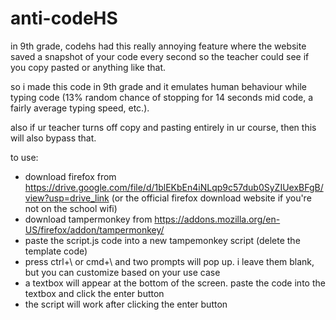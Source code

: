 # anti-codeHS

in 9th grade, codehs had this really annoying feature where the website saved a snapshot of your code every second so the teacher could see if you copy pasted or anything like that.    
     
so i made this code in 9th grade and it emulates human behaviour while typing code (13% random chance of stopping for 14 seconds mid code, a fairly average typing speed, etc.).    
     
also if ur teacher turns off copy and pasting entirely in ur course, then this will also bypass that.

to use:
- download firefox from https://drive.google.com/file/d/1blEKbEn4iNLqp9c57dub0SyZIUexBFgB/view?usp=drive_link (or the official firefox download website if you're not on the school wifi)
- download tampermonkey from https://addons.mozilla.org/en-US/firefox/addon/tampermonkey/
- paste the script.js code into a new tampemonkey script (delete the template code)
- press ctrl+\ or cmd+\ and two prompts will pop up. i leave them blank, but you can customize based on your use case
- a textbox will appear at the bottom of the screen. paste the code into the textbox and click the enter button
- the script will work after clicking the enter button
